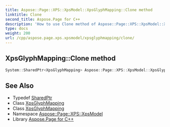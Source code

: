 ```yaml
---
title: Aspose::Page::XPS::XpsModel::XpsGlyphMapping::Clone method
linktitle: Clone
second_title: Aspose.Page for C++
description: 'How to use Clone method of Aspose::Page::XPS::XpsModel::XpsGlyphMapping class in C++.'
type: docs
weight: 200
url: /cpp/aspose.page.xps.xpsmodel/xpsglyphmapping/clone/
---
```

## XpsGlyphMapping::Clone method




```cpp
System::SharedPtr<XpsGlyphMapping> Aspose::Page::XPS::XpsModel::XpsGlyphMapping::Clone()
```

## See Also

* Typedef [SharedPtr](../../../system/sharedptr/)
* Class [XpsGlyphMapping](../)
* Class [XpsGlyphMapping](../)
* Namespace [Aspose::Page::XPS::XpsModel](../../)
* Library [Aspose.Page for C++](../../../)
